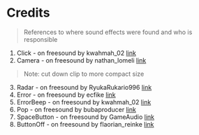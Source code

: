 # Credits
> References to where sound effects were found and who is responsible


1. Click - on freesound by kwahmah_02 [link](http://www.freesound.org/people/kwahmah_02/sounds/256116/)
2. Camera - on freesound by nathan_lomeli [link](http://www.freesound.org/people/Nathan_Lomeli/sounds/79190/)
  > Note: cut down clip to more compact size
3. Radar - on freesound by RyukaRukario996 [link](https://www.freesound.org/people/RyukaRukario996/sounds/131708/)
4. Error - on freesound by ecfike [link](https://www.freesound.org/people/ecfike/sounds/135125/)
5. ErrorBeep - on freesound by kwahmah_02 [link](https://www.freesound.org/people/kwahmah_02/sounds/254174/)
6. Pop - on freesound by bubaproducer [link](https://www.freesound.org/people/bubaproducer/sounds/107152/)
7. SpaceButton - on freesound by GameAudio [link](https://www.freesound.org/people/GameAudio/sounds/220206/)
8. ButtonOff - on freesound by flaorian_reinke [link](https://www.freesound.org/people/florian_reinke/sounds/63528/)
